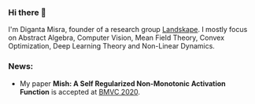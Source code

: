 ### Hi there 👋

I'm Diganta Misra, founder of a research group [Landskape](https://www.landskape.org/). I mostly focus on Abstract Algebra, Computer Vision, Mean Field Theory, Convex Optimization, Deep Learning Theory and Non-Linear Dynamics. 

### News:

- My paper **Mish: A Self Regularized Non-Monotonic Activation Function** is accepted at [BMVC 2020](https://bmvc2020.github.io/index.html).
